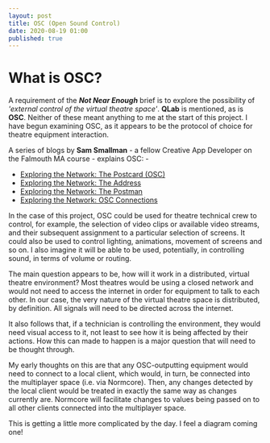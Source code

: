 ```yaml
---
layout: post
title: OSC (Open Sound Control)
date: 2020-08-19 01:00
published: true
---
```


# What is OSC?

A requirement of the **_Not Near Enough_** brief is to explore the possibility of _'external control of the virtual theatre space'_. **QLab** is mentioned, as is **OSC**. Neither of these meant anything to me at the start of this project. I have begun examining OSC, as it appears to be the protocol of choice for theatre equipment interaction. 

A series of blogs by **Sam Smallman** - a fellow Creative App Developer on the Falmouth MA course - explains OSC: -

* [Exploring the Network: The Postcard (OSC)](https://blog.etcconnect.com/2017/08/exploring-the-network-osc-part-i/)
* [Exploring the Network: The Address](https://blog.etcconnect.com/2017/11/exploring-the-network-the-address/)
* [Exploring the Network: The Postman](https://blog.etcconnect.com/2018/01/exploring-the-network-the-postman/)
* [Exploring the Network: OSC Connections](https://blog.etcconnect.com/2019/02/exploring-the-network-osc-part-ii/)

In the case of this project, OSC could be used for theatre technical crew to control, for example, the selection of video clips or available video streams, and their subsequent assignment to a particular selection of screens. It could also be used to control lighting, animations, movement of screens and so on. I also imagine it will be able to be used, potentially, in controlling sound, in terms of volume or routing.

The main question appears to be, how will it work in a distributed, virtual theatre environment? 
Most theatres would be using a closed network and would not need to access the internet in order for equipment to talk to each other. In our case, the very nature of the virtual theatre space is distributed, by definition. All signals will need to be directed across the internet.

It also follows that, if a technician is controlling the environment, they would need visual access to it, not least to see how it is being affected by their actions. How this can made to happen is a major question that will need to be thought through. 

My early thoughts on this are that any OSC-outputting equipment would need to connect to a local client, which would, in turn, be connected into the multiplayer space (i.e. via Normcore). Then, any changes detected by the local client would be treated in exactly the same way as changes currently are.  Normcore will facilitate changes to values being passed on to all other clients connected into the multiplayer space.

This is getting a little more complicated by the day. I feel a diagram coming one!



